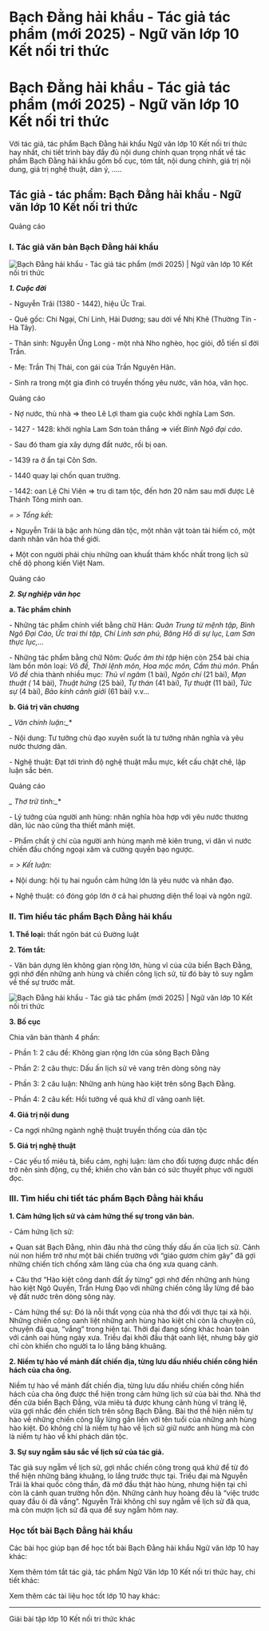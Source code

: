 # Bạch Đằng hải khẩu - Tác giả tác phẩm (mới 2025) - Ngữ văn lớp 10 Kết nối tri thức

# Bạch Đằng hải khẩu - Tác giả tác phẩm (mới 2025) - Ngữ văn lớp 10 Kết nối tri thức

Với tác giả, tác phẩm Bạch Đằng hải khẩu Ngữ văn lớp 10 Kết nối tri thức hay nhất, chi tiết trình bày đầy đủ nội dung chính quan trọng nhất về tác phẩm Bạch Đằng hải khẩu gồm bố cục, tóm tắt, nội dung chính, giá trị nội dung, giá trị nghệ thuật, dàn ý, .....

## Tác giả - tác phẩm: Bạch Đằng hải khẩu - Ngữ văn lớp 10 Kết nối tri thức

Quảng cáo

### **I. Tác giả văn bản Bạch Đằng hải khẩu**

![Bạch Đằng hải khẩu - Tác giả tác phẩm \(mới 2025\) | Ngữ văn lớp 10 Kết nối tri thức](https://vietjack.com/soan-van-lop-10-kn/images/tac-gia-tac-pham-bach-dang-hai-khau.PNG)

**_1\. Cuộc đời_**

\- Nguyễn Trãi (1380 - 1442), hiệu Ức Trai. 

\- Quê gốc: Chi Ngại, Chí Linh, Hải Dương; sau dời về Nhị Khê (Thường Tín - Hà Tây).

\- Thân sinh: Nguyễn Ứng Long - một nhà Nho nghèo, học giỏi, đỗ tiến sĩ đời Trần.

\- Mẹ: Trần Thị Thái, con gái của Trần Nguyên Hãn.

\- Sinh ra trong một gia đình có truyền thống yêu nước, văn hóa, văn học.

Quảng cáo

\- Nợ nước, thù nhà => theo Lê Lợi tham gia cuộc khởi nghĩa Lam Sơn.

\- 1427 - 1428: khởi nghĩa Lam Sơn toàn thắng => viết _Bình Ngô đại cáo_.

\- Sau đó tham gia xây dựng đất nước, rồi bị oan.

\- 1439 ra ở ẩn tại Côn Sơn.

\- 1440 quay lại chốn quan trường.

\- 1442: oan Lệ Chi Viên => tru di tam tộc, đến hơn 20 năm sau mới được Lê Thánh Tông minh oan.

_= > Tổng kết:_

\+ Nguyễn Trãi là bậc anh hùng dân tộc, một nhân vật toàn tài hiếm có, một danh nhân văn hóa thế giới.

\+ Một con người phải chịu những oan khuất thảm khốc nhất trong lịch sử chế dộ phong kiến Việt Nam.

Quảng cáo

**_2\. Sự nghiệp văn học_**

**a. Tác phẩm chính**

\- Những tác phẩm chính viết bằng chữ Hán: _Quân Trung từ mệnh tập, Bình Ngô Đại Cáo, Ức trai thi tập, Chí Linh sơn phú, Băng Hồ di sự lục, Lam Sơn thực lục,..._

\- Những tác phẩm bằng chữ Nôm: _Quốc âm thi tập_ hiện còn 254 bài chia làm bốn môn loại: _Vô đề, Thời lệnh môn, Hoa mộc môn, Cầm thú môn_. Phần _Vô đề_ chia thành nhiều mục: _Thủ vĩ ngâm_ (1 bài), _Ngôn chí_ (21 bài), _Mạn thuật (_ 14 bài), _Thuật hứng_ (25 bài), _Tự thán_ (41 bài), _Tự thuật_ (11 bài), _Tức sự_ (4 bài), _Bảo kính cảnh giới_ (61 bài) v.v...

**b. Giá trị văn chương**

**_* Văn chính luận:_**

\- Nội dung: Tư tưởng chủ đạo xuyên suốt là tư tưởng nhân nghĩa và yêu nước thương dân.

\- Nghệ thuật: Đạt tới trình độ nghệ thuật mẫu mực, kết cấu chặt chẽ, lập luận sắc bén.

Quảng cáo

**_* Thơ trữ tình:_**

\- Lý tưởng của người anh hùng: nhân nghĩa hòa hợp với yêu nước thương dân, lúc nào cũng tha thiết mãnh miệt.

\- Phẩm chất ý chí của người anh hùng mạnh mẽ kiên trung, vì dân vì nước chiến đấu chống ngoại xâm và cường quyền bạo ngược.

_= > Kết luận:_

\+ Nội dung: hội tụ hai nguồn cảm hứng lớn là yêu nước và nhân đạo.

\+ Nghệ thuật: có đóng góp lớn ở cả hai phương diện thể loại và ngôn ngữ.

### **II. Tìm hiểu tác phẩm Bạch Đằng hải khẩu**

**1\. Thể loại:** thất ngôn bát cú Đường luật

**2\. Tóm tắt:**

\- Văn bản dựng lên không gian rộng lớn, hùng vĩ của cửa biển Bạch Đằng, gợi nhớ đến những anh hùng và chiến công lịch sử, từ đó bày tỏ suy ngẫm về thế sự trước mắt.

![Bạch Đằng hải khẩu - Tác giả tác phẩm \(mới 2025\) | Ngữ văn lớp 10 Kết nối tri thức](https://vietjack.com/soan-van-lop-10-kn/images/tac-gia-tac-pham-bach-dang-hai-khau-1.PNG)

**3\. Bố cục**

Chia văn bản thành 4 phần:

\- Phần 1: 2 câu đề: Không gian rộng lớn của sông Bạch Đằng

\- Phần 2: 2 câu thực: Dấu ấn lịch sử vẻ vang trên dòng sông này

\- Phần 3: 2 câu luận: Những anh hùng hào kiệt trên sông Bạch Đằng. 

\- Phần 4: 2 câu kết: Hồi tưởng về quá khứ dĩ vãng oanh liệt.

**4\. Giá trị nội dung**

\- Ca ngợi những ngành nghệ thuật truyền thống của dân tộc

**5\. Giá trị nghệ thuật**

\- Các yếu tố miêu tả, biểu cảm, nghị luận: làm cho đối tượng được nhắc đến trở nên sinh động, cụ thể; khiến cho văn bản có sức thuyết phục với người đọc.

### **III. Tìm hiểu chi tiết tác phẩm Bạch Đằng hải khẩu**

**1\. Cảm hứng lịch sử và cảm hứng thế sự trong văn bản.**

\- Cảm hứng lịch sử: 

\+ Quan sát Bạch Đằng, nhìn đâu nhà thơ cũng thấy dấu ấn của lịch sử. Cảnh núi non hiểm trở như một bãi chiến trường với “giáo gươm chìm gãy” đã gợi những chiến tích chống xâm lăng của cha ông xưa quang cảnh. 

\+ Câu thơ “Hào kiệt công danh đất ấy từng” gợi nhớ đến những anh hùng hào kiệt Ngô Quyền, Trần Hưng Đạo với những chiến công lẫy lừng để bảo vệ đất nước trên dòng sông này.

\- Cảm hứng thế sự: Đó là nỗi thất vọng của nhà thơ đối với thực tại xã hội. Những chiến công oanh liệt những anh hùng hào kiệt chỉ còn là chuyện cũ, chuyện đã qua, “vắng” trong hiện tại. Thời đại đang sống khác hoàn toàn với cảnh oai hùng ngày xưa. Triều đại khởi đầu thật oanh liệt, nhưng bây giờ chỉ còn khiến cho người ta lo lắng bâng khuâng.

**2\. Niềm tự hào về mảnh đất chiến địa, từng lưu dấu nhiều chiến công hiển hách của cha ông.**

Niềm tự hào về mảnh đất chiến địa, từng lưu dấu nhiều chiến công hiển hách của cha ông được thể hiện trong cảm hứng lịch sử của bài thơ. Nhà thơ đến cửa biển Bạch Đằng, vừa miêu tả được khung cảnh hùng vĩ tráng lệ, vừa gợi nhắc đến chiến tích trên sông Bạch Đằng. Bài thơ thể hiện niềm tự hào về những chiến công lẫy lừng gắn liền với tên tuổi của những anh hùng hào kiệt. Đó không chỉ là niềm tự hào về lịch sử giữ nước anh hùng mà còn là niềm tự hào về khí phách dân tộc.

**3\. Sự suy ngẫm sâu sắc về lịch sử của tác giả.**

Tác giả suy ngẫm về lịch sử, gợi nhắc chiến công trong quá khứ để từ đó thể hiện những bâng khuâng, lo lắng trước thực tại. Triều đại mà Nguyễn Trãi là khai quốc công thần, đã mở đầu thật hào hùng, nhưng hiện tại chỉ còn là cảnh quan trường hỗn độn. Những cảnh huy hoàng đều là “việc trước quay đầu ôi đã vắng”. Nguyễn Trãi không chỉ suy ngẫm về lịch sử đã qua, mà còn mượn lịch sử đã qua để suy ngẫm hôm nay.

### **Học tốt bài Bạch Đằng hải khẩu**

Các bài học giúp bạn để học tốt bài Bạch Đằng hải khẩu Ngữ văn lớp 10 hay khác:

Xem thêm tóm tắt tác giả, tác phẩm Ngữ Văn lớp 10 Kết nối tri thức hay, chi tiết khác:

Xem thêm các tài liệu học tốt lớp 10 hay khác:

* * *

Giải bài tập lớp 10 Kết nối tri thức khác
